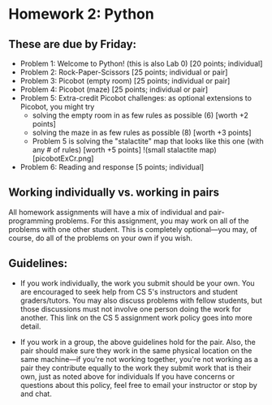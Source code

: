# Homework 2: Python

## These are due by Friday:

- Problem 1: Welcome to Python! (this is also Lab 0) [20 points; individual] 
- Problem 2: Rock-Paper-Scissors [25 points; individual or pair] 
- Problem 3: Picobot (empty room) [25 points; individual or pair] 
- Problem 4: Picobot (maze) [25 points; individual or pair] 
- Problem 5: Extra-credit Picobot challenges: as optional extensions to Picobot, you might try
    - solving the empty room in as few rules as possible (6)   [worth +2 points]
    - solving the maze in as few rules as possible (8)   [worth +3 points]
    - Problem 5 is solving the "stalactite" map that looks like this one (with any # of rules)   [worth +5 points] 
        !(small stalactite map)[picobotExCr.png]
- Problem 6: Reading and response [5 points; individual] 

## Working individually vs. working in pairs

All homework assignments will have a mix of individual and pair-programming problems. For this assignment, you may work on all of the problems with one other student. This is completely optional—you may, of course, do all of the problems on your own if you wish.

## Guidelines:

- If you work individually, the work you submit should be your own. You are
  encouraged to seek help from CS 5's instructors and student graders/tutors.
  You may also discuss problems with fellow students, but those discussions
  must not involve one person doing the work for another. This link on the CS 5
  assignment work policy goes into more detail.

- If you work in a group, the above guidelines hold for the pair. Also, the
  pair should make sure they work in the same physical location on the same
  machine—if you're not working together, you're not working as a pair they
  contribute equally to the work they submit work that is their own, just as
  noted above for individuals If you have concerns or questions about this
  policy, feel free to email your instructor or stop by and chat.